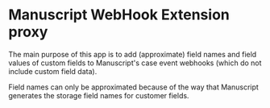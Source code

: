 Manuscript WebHook Extension proxy
==================================

The main purpose of this app is to add (approximate) field names and field values of custom fields to Manuscript's case event webhooks (which do not include custom field data).

Field names can only be approximated because of the way that Manuscript generates the storage field names for customer fields.
